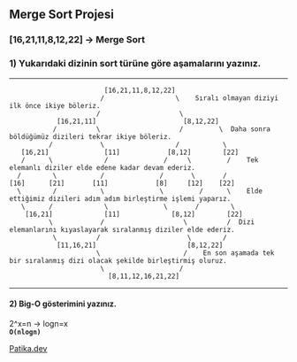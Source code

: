 ## Merge Sort Projesi

### [16,21,11,8,12,22] -> Merge Sort
### 1) Yukarıdaki dizinin sort türüne göre aşamalarını yazınız.                           
***   
                            [16,21,11,8,12,22]
                           /                  \    Sıralı olmayan diziyi ilk önce ikiye böleriz.
                          /                    \
                [16,21,11]                      [8,12,22]
               /          \                    /         \  Daha sonra böldüğümüz dizileri tekrar ikiye böleriz.
              /            \                  /           \
       [16,21]              [11]            [8,12]        [22]
       /      \             /              /     \         /    Tek elemanlı diziler elde edene kadar devam ederiz.
      /        \           /              /       \       /        
    [16]      [21]       [11]            [8]     [12]    [22]      
      \        /           \              \         /      \    Elde ettiğimiz dizileri adım adım birleştirme işlemi yaparız.
       \      /             \              \       /        \
        [16,21]             [11]             [8,12]        [22]
              \            /                    \          /  Dizi elemanlarını kıyaslayarak sıralanmış diziler elde ederiz.
               \          /                      \        /
                [11,16,21]                       [8,12,22]
                          \                     /    En son aşamada tek bir sıralanmış dizi olacak şekilde birleştirmiş oluruz. 
                           \                   / 
                             [8,11,12,16,21,22]
***                             
#### 2) Big-O gösterimini yazınız.
2^x=n -> logn=x  <br>
<b>```O(nlogn)``` <br></b>

[Patika.dev](https://app.patika.dev/kadergin)
